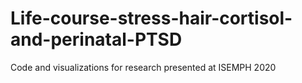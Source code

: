 # Life-course-stress-hair-cortisol-and-perinatal-PTSD
Code and visualizations for research presented at ISEMPH 2020
